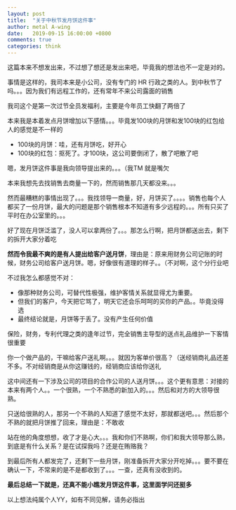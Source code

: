 ```yaml
---
layout: post
title:  "关于中秋节发月饼这件事"
author: metal A-wing
date:   2019-09-15 16:00:00 +0800
comments: true
categories: think
---
```


这篇本来不想发出来，不过想了想还是发出来吧，毕竟我的想法也不一定是对的。

事情是这样的，我司本来是小公司，没有专门的 HR 行政之类的人。到中秋节了吗。。。因为我们有远程工作的，还有常年不来公司露面的销售

我司这个是第一次过节全员发福利，主要是今年员工快翻了两倍了

本来我是本着发点月饼增加以下感情。。。毕竟发100块的月饼和发100块的红包给人的感觉是不一样的
- 100块的月饼：哇，还有月饼吃，好开心
- 100块的红包：抠死了。才100块，这公司要倒闭了，散了吧散了吧

嗯，发月饼这件事是我向领导提出来的。。。（我TM 就是嘴欠

本来我想先去找销售去商量一下的，然而销售那几天都没来。。。

然而最糟糕的事情出现了。。。我找领导一商量，好，月饼买了。。。。销售也每个人都买了一份月饼，最大的问题是那个销售根本不知道有多少远程的。。。所有只买了平时在办公室里的。。。

好了现在月饼泛滥了，没人可以拿两份了。。。那怎么行啊，把月饼都送出去，剩下的拆开大家分着吃

**然而令我最不爽的是有人提出给客户送月饼**，理由是：原来用财务公司记账的时候，财务公司给客户送月饼。嗯，好像很有道理的样子。。（不对啊，这个分行业吧

不过我怎么都感觉不对：
- 像那种财务公司，可替代性极强，维护客情关系就显得尤为重要。
- 但我们的客户，今天把它骂了，明天它还会乐呵呵的买你的产品。。毕竟没得选
- 最终结论就是，月饼等于丢了。没有产生任何价值

保险，财务，专利代理之类的逢年过节，完全销售主导型的送点礼品维护一下客情很重要

你一个做产品的，干嘛给客户送礼啊。。。就因为客单价很高？（送经销商礼品还差不多。不对经销商是从你这赚钱的，经销商应该给你送礼

这中间还有一下涉及公司的项目的合作公司的人送月饼。。。这个更有意思：对接的本来有两个人。。一个很熟，一个不熟悉的新加入的。。。然后和对方的大领导很熟。

只送给很熟的人，那另一个不熟的人知道了感觉不太好，那就都送吧。。。然后那个不熟的就把月饼推了回来，理由是：不敢收

站在他的角度想想，收了才是心大。。。我和你们不熟啊，你们和我大领导那么熟，到底是有什么关系？是在试探我吗？还是在贿赂我？

到最后所有人都发完了，还剩下一些月饼，刚准备拆开大家分开吃掉。。。要不要在确认一下，不常来的是不是都收到了。。。一查，还真有没收到的。

**最后总结一下就是，还真不能小瞧发月饼这件事，这里面学问还挺多**

以上想法纯属个人YY，如有不同见解，请务必指出

